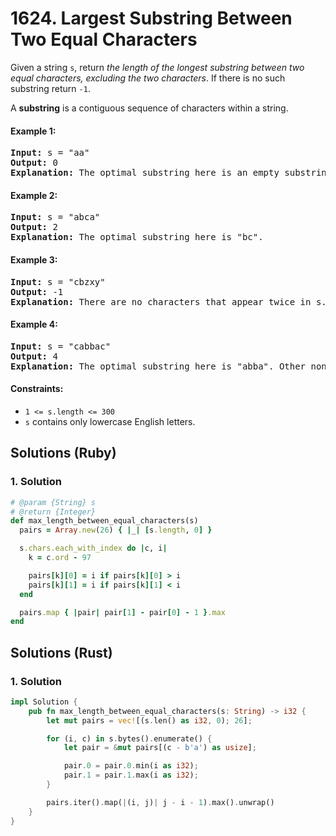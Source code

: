 # 1624. Largest Substring Between Two Equal Characters
Given a string `s`, return *the length of the longest substring between two equal characters, excluding the two characters*. If there is no such substring return `-1`.

A **substring** is a contiguous sequence of characters within a string.

#### Example 1:
<pre>
<strong>Input:</strong> s = "aa"
<strong>Output:</strong> 0
<strong>Explanation:</strong> The optimal substring here is an empty substring between the two 'a's.
</pre>

#### Example 2:
<pre>
<strong>Input:</strong> s = "abca"
<strong>Output:</strong> 2
<strong>Explanation:</strong> The optimal substring here is "bc".
</pre>

#### Example 3:
<pre>
<strong>Input:</strong> s = "cbzxy"
<strong>Output:</strong> -1
<strong>Explanation:</strong> There are no characters that appear twice in s.
</pre>

#### Example 4:
<pre>
<strong>Input:</strong> s = "cabbac"
<strong>Output:</strong> 4
<strong>Explanation:</strong> The optimal substring here is "abba". Other non-optimal substrings include "bb" and "".
</pre>

#### Constraints:
* `1 <= s.length <= 300`
* `s` contains only lowercase English letters.

## Solutions (Ruby)

### 1. Solution
```Ruby
# @param {String} s
# @return {Integer}
def max_length_between_equal_characters(s)
  pairs = Array.new(26) { |_| [s.length, 0] }

  s.chars.each_with_index do |c, i|
    k = c.ord - 97

    pairs[k][0] = i if pairs[k][0] > i
    pairs[k][1] = i if pairs[k][1] < i
  end

  pairs.map { |pair| pair[1] - pair[0] - 1 }.max
end
```

## Solutions (Rust)

### 1. Solution
```Rust
impl Solution {
    pub fn max_length_between_equal_characters(s: String) -> i32 {
        let mut pairs = vec![(s.len() as i32, 0); 26];

        for (i, c) in s.bytes().enumerate() {
            let pair = &mut pairs[(c - b'a') as usize];

            pair.0 = pair.0.min(i as i32);
            pair.1 = pair.1.max(i as i32);
        }

        pairs.iter().map(|(i, j)| j - i - 1).max().unwrap()
    }
}
```
